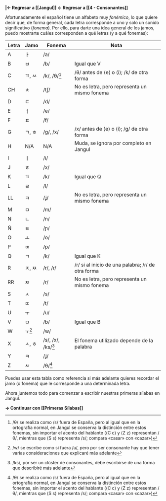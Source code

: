 **|<- Regresar a [[Jangul]]**
**<- Regresar a [[4 - Consonantes]]**

Afortunadamente el español tiene un alfabeto muy *fonémico*, lo que quiere decir que, de forma general, cada letra corresponde a uno y solo un sonido significativo (*fonema*). Por ello, para darte una idea general de los jamos, puedo mostrarte cuáles corresponden a qué letras (y a qué fonemas):

| Letra | Jamo   | Fonema               | Nota                                               |
| ----- | ------ | -------------------- | -------------------------------------------------- |
| A     | ㅏ     | /a/                  |                                                    |
| B     | ㅂ     | /b/                  | Igual que V                                        |
| C     | ㄲ, ㅆ | /k/, /θ/[^1]           | /θ/ antes de ⟨e⟩ o ⟨i⟩; /k/ de otra forma          |
| CH    | ㅊ     | /tʃ/                 | No es letra, pero representa un mismo fonema       |
| D     | ㄷ     | /d/                  |                                                    |
| E     | ㅓ     | /e/                  |                                                    |
| F     | ㅍ     | /f/                  |                                                    |
| G     | ㄱ, ㅎ | /g/, /x/             | /x/ antes de ⟨e⟩ o ⟨i⟩; /g/ de otra forma          |
| H     | N/A    | N/A                  | Muda, se ignora por completo en Jangul             |
| I     | ㅣ     | /i/                  |                                                    |
| J     | ㅎ     | /x/                  |                                                    |
| K     | ㄲ     | /k/                  | Igual que Q                                        |
| L     | ㄹ     | /l/                  |                                                    |
| LL    | ㅋ     | /ʝ/                  | No es letra, pero representa un mismo fonema       |
| M     | ㅁ     | /m/                  |                                                    |
| N     | ㄴ     | /n/                  |                                                    |
| Ñ     | ㅌ     | /ɲ/                  |                                                    |
| O     | ㅗ     | /o/                  |                                                    |
| P     | ㅃ     | /p/                  |                                                    |
| Q     | ㄱ     | /k/                  | Igual que K                                        |
| R     | ㅈ, ㅉ | /r/,  /ɾ/            | /r/ si al inicio de una palabra; /ɾ/ de otra forma |
| RR    | ㅉ     | /r/                  | No es letra, pero representa un mismo fonema       |
| S     | ㅅ     | /s/                  |                                                    |
| T     | ㄸ     | /t/                  |                                                    |
| U     | ㅜ     | /u/                  |                                                    |
| V     | ㅂ     | /b/                  | Igual que B                                        |
| W     | ㅜ[^2] | /w/                  |                                                    |
| X     | ㅅ, ㅎ | /s/, /x/, /ks/[^3] | El fonema utilizado depende de la palabra          |
| Y     | ㅋ     | /ʝ/                  |                                                    |
| Z     | ㅆ     | /θ/[^1]                |                                                    |

Puedes usar esta tabla como referencia si más adelante quieres recordar el jamo (o fonema) que le corresponde a una determinada letra.

Ahora juntemos todo para comenzar a escribir nuestras primeras sílabas en Jangul.

**-> Continuar con [[Primeras Sílabas]]**

[^1]: /θ/ se realiza como /s/ fuera de España, pero al igual que en la ortografía normal, en Jangul se conserva la distinción entre estos fonemas, sin importar el acento del hablante (⟨C c⟩ y ⟨Z z⟩ representan /θ/, mientras que ⟨S s⟩ representa /s/; compara «casar» con «cazar»)
[^2]: /w/ se escribe como si fuera /u/, pero por ser consonante hay que tener varias consideraciones que explicaré más adelante
[^3]: /ks/, por ser un clúster de consonantes, debe escribirse de una forma que describiré más adelante